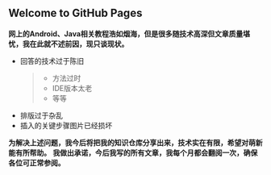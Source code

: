 ## Welcome to GitHub Pages

**网上的Android、Java相关教程浩如烟海，但是很多随技术高深但文章质量堪忧，我在此就不述前因，现只谈现状。**
- 回答的技术过于陈旧
    > - 方法过时
    > - IDE版本太老
    > - 等等
- 排版过于杂乱
- 插入的关键步骤图片已经损坏

**为解决上述问题，我今后将把我的知识仓库分享出来，技术实在有限，希望对萌新能有所帮助。**
**我做出承诺，今后我写的所有文章，我每个月都会翻阅一次，确保各位可正常参阅。**